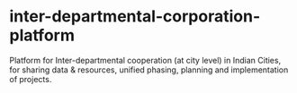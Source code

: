 # inter-departmental-corporation-platform
Platform for Inter-departmental cooperation (at city level) in Indian Cities, for sharing data &amp; resources, unified phasing, planning and implementation of projects.
